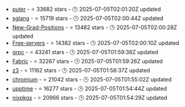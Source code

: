 - [puter](https://github.com/HeyPuter/puter) - ⭐ 33682 stars - 🕒 2025-07-05T02:01:20Z updated
- [sglang](https://github.com/sgl-project/sglang) - ⭐ 15719 stars - 🕒 2025-07-05T02:00:44Z updated
- [New-Grad-Positions](https://github.com/SimplifyJobs/New-Grad-Positions) - ⭐ 13482 stars - 🕒 2025-07-05T02:00:28Z updated
- [Free-servers](https://github.com/Pawdroid/Free-servers) - ⭐ 14382 stars - 🕒 2025-07-05T02:00:10Z updated
- [grpc](https://github.com/grpc/grpc) - ⭐ 43241 stars - 🕒 2025-07-05T01:59:38Z updated
- [Fabric](https://github.com/danielmiessler/Fabric) - ⭐ 32267 stars - 🕒 2025-07-05T01:59:26Z updated
- [z3](https://github.com/Z3Prover/z3) - ⭐ 11162 stars - 🕒 2025-07-05T01:58:37Z updated
- [chromium](https://github.com/chromium/chromium) - ⭐ 21042 stars - 🕒 2025-07-05T01:55:02Z updated
- [upptime](https://github.com/upptime/upptime) - ⭐ 16277 stars - 🕒 2025-07-05T01:54:44Z updated
- [nixpkgs](https://github.com/NixOS/nixpkgs) - ⭐ 20966 stars - 🕒 2025-07-05T01:54:29Z updated
